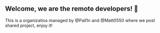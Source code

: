 ## Welcome, we are the remote developers! 👾

This is a organizatios managed by @Pall1n and @Matt0550
where we post shared project, enjoy it!
